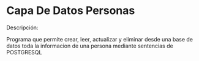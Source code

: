 # Capa De Datos Personas

Descripción:

Programa que permite crear, leer, actualizar y eliminar desde una base de datos toda la informacion de una persona mediante sentencias de POSTGRESQL

